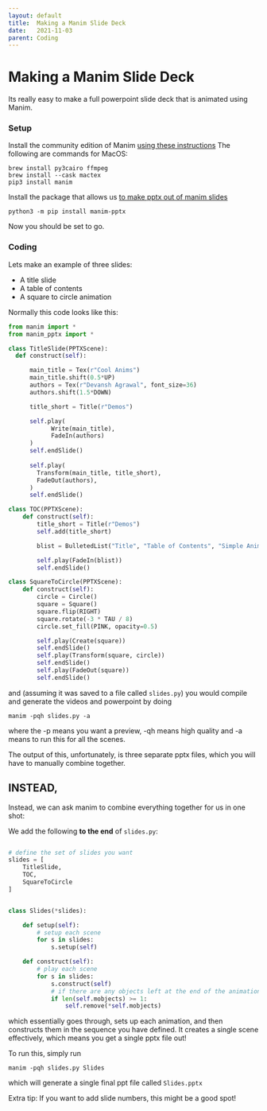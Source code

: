 ```yaml
---
layout: default
title:  Making a Manim Slide Deck
date:   2021-11-03
parent: Coding
---
```


# Making a Manim Slide Deck

Its really easy to make a full powerpoint slide deck that is animated using Manim. 


### Setup
Install the community edition of Manim [using these instructions](https://docs.manim.community/en/stable/installation.html) 
The following are commands for MacOS:
```
brew install py3cairo ffmpeg
brew install --cask mactex
pip3 install manim
```

Install the package that allows us [to make pptx out of manim slides](https://pypi.org/project/manim-pptx/) 
```
python3 -m pip install manim-pptx
```

Now you should be set to go. 

### Coding

Lets make an example of three slides:
-  A title slide
-  A table of contents
-  A square to circle animation

Normally this code looks like this:

```python
from manim import *
from manim_pptx import *

class TitleSlide(PPTXScene):
  def construct(self):

      main_title = Tex(r"Cool Anims")
      main_title.shift(0.5*UP)
      authors = Tex(r"Devansh Agrawal", font_size=36)
      authors.shift(1.5*DOWN)

      title_short = Title(r"Demos")

      self.play(
            Write(main_title),
            FadeIn(authors)
      )
      self.endSlide()
    
      self.play(
        Transform(main_title, title_short),
        FadeOut(authors),
      )
      self.endSlide()

class TOC(PPTXScene):
    def construct(self):
        title_short = Title(r"Demos")
        self.add(title_short)

        blist = BulletedList("Title", "Table of Contents", "Simple Animation")

        self.play(FadeIn(blist))
        self.endSlide()

class SquareToCircle(PPTXScene):
    def construct(self):
        circle = Circle()
        square = Square()
        square.flip(RIGHT)
        square.rotate(-3 * TAU / 8)
        circle.set_fill(PINK, opacity=0.5)

        self.play(Create(square))
        self.endSlide()
        self.play(Transform(square, circle))
        self.endSlide()
        self.play(FadeOut(square))
        self.endSlide()
```

and (assuming it was saved to a file called `slides.py`) you would compile and generate the videos and powerpoint by doing
```
manim -pqh slides.py -a
```
where the -p means you want a preview, -qh means high quality and -a means to run this for all the scenes.

The output of this, unfortunately, is three separate pptx files, which you will have to manually combine together. 


## INSTEAD,
Instead, we can ask manim to combine everything together for us in one shot:

We add the following **to the end** of `slides.py`:

```python

# define the set of slides you want
slides = [
    TitleSlide,
    TOC,
    SquareToCircle
]


class Slides(*slides):

    def setup(self):
        # setup each scene
        for s in slides:
            s.setup(self)

    def construct(self):
        # play each scene
        for s in slides:
            s.construct(self)
            # if there are any objects left at the end of the animation, remove them!
            if len(self.mobjects) >= 1:
                self.remove(*self.mobjects)
```

which essentially goes through, sets up each animation, and then constructs them in the sequence you have defined. 
It creates a single scene effectively, which means you get a single pptx file out!

To run this, simply run

```
manim -pqh slides.py Slides
```
which will generate a single final ppt file called `Slides.pptx`



Extra tip: If you want to add slide numbers, this might be a good spot!



